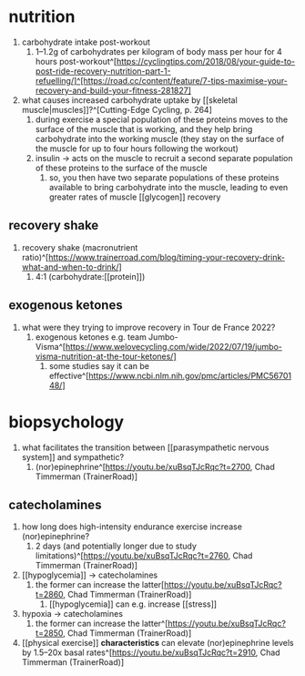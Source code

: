 # nutrition
1. carbohydrate intake post-workout
	1. 1–1.2g of carbohydrates per kilogram of body mass per hour for 4 hours post-workout^[https://cyclingtips.com/2018/08/your-guide-to-post-ride-recovery-nutrition-part-1-refuelling/]^[https://road.cc/content/feature/7-tips-maximise-your-recovery-and-build-your-fitness-281827]
2. what causes increased carbohydrate uptake by [[skeletal muscle|muscles]]?^[Cutting-Edge Cycling, p. 264]
	1. during exercise a special population of these proteins moves to the surface of the muscle that is working, and they help bring carbohydrate into the working muscle (they stay on the surface of the muscle for up to four hours following the workout)
	2. insulin → acts on the muscle to recruit a second separate population of these proteins to the surface of the muscle
		1. so, you then have two separate populations of these proteins available to bring carbohydrate into the muscle, leading to even greater rates of muscle [[glycogen]] recovery

## recovery shake
1. recovery shake (macronutrient ratio)^[https://www.trainerroad.com/blog/timing-your-recovery-drink-what-and-when-to-drink/]
	1. 4:1 (carbohydrate:[[protein]])

## exogenous ketones
1. what were they trying to improve recovery in Tour de France 2022?
	1. exogenous ketones e.g. team Jumbo-Visma^[https://www.welovecycling.com/wide/2022/07/19/jumbo-visma-nutrition-at-the-tour-ketones/]
		1. some studies say it can be effective^[https://www.ncbi.nlm.nih.gov/pmc/articles/PMC5670148/]

# biopsychology
1. what facilitates the transition between [[parasympathetic nervous system]] and sympathetic?
	1. (nor)epinephrine^[https://youtu.be/xuBsqTJcRqc?t=2700, Chad Timmerman (TrainerRoad)]

## catecholamines
1. how long does high-intensity endurance exercise increase (nor)epinephrine?
	1. 2 days (and potentially longer due to study limitations)^[https://youtu.be/xuBsqTJcRqc?t=2760, Chad Timmerman (TrainerRoad)]
2. [[hypoglycemia]] → catecholamines
	1. the former can increase the latter[https://youtu.be/xuBsqTJcRqc?t=2860, Chad Timmerman (TrainerRoad)]
		1. [[hypoglycemia]] can e.g. increase [[stress]]
3. hypoxia → catecholamines
	1. the former can increase the latter^[https://youtu.be/xuBsqTJcRqc?t=2850, Chad Timmerman (TrainerRoad)]
4. [[physical exercise]] **characteristics** can elevate (nor)epinephrine levels by 1.5–20x basal rates^[https://youtu.be/xuBsqTJcRqc?t=2910, Chad Timmerman (TrainerRoad)]